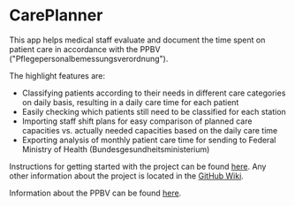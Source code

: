 # CarePlanner
This app helps medical staff evaluate and document the time spent on patient care in accordance with the PPBV ("Pflegepersonalbemessungsverordnung").

The highlight features are:
* Classifying patients according to their needs in different care categories on daily basis, resulting in a daily care time for each patient
* Easily checking which patients still need to be classified for each station
* Importing staff shift plans for easy comparison of planned care capacities vs. actually needed capacities based on the daily care time
* Exporting analysis of monthly patient care time for sending to Federal Ministry of Health (Bundesgesundheitsministerium)

Instructions for getting started with the project can be found [here](https://github.com/CombiRWTH/medical-staff-assessment/wiki/Getting-started). Any other information about the project is located in the [GitHub Wiki](https://github.com/CombiRWTH/medical-staff-assessment/wiki).

Information about the PPBV can be found [here](https://www.bundesgesundheitsministerium.de/service/gesetze-und-verordnungen/detail/pflegepersonalbemessungsverordnung-ppbv.html).

